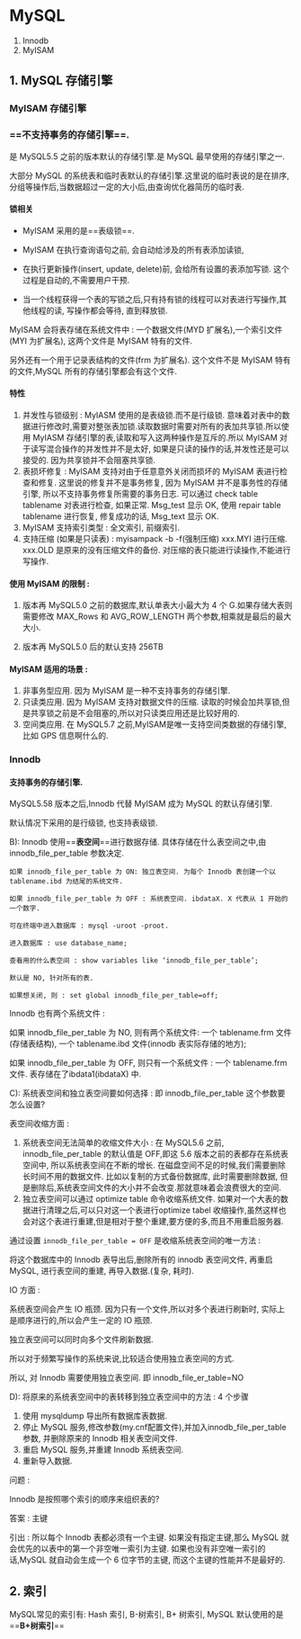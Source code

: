 # MySQL

1. Innodb
2. MyISAM



## 1. MySQL 存储引擎

### MyISAM 存储引擎

### ==不支持事务的存储引擎==.

是 MySQL5.5 之前的版本默认的存储引擎.是 MySQL 最早使用的存储引擎之一.

大部分 MySQL 的系统表和临时表默认的存储引擎.这里说的临时表说的是在排序,分组等操作后,当数据超过一定的大小后,由查询优化器简历的临时表.



#### 锁相关

- MyISAM 采用的是==表级锁==.

- MyISAM 在执行查询语句之前, 会自动给涉及的所有表添加读锁,

- 在执行更新操作(insert, update, delete)前, 会给所有设置的表添加写锁. 这个过程是自动的,不需要用户干预.

- 当一个线程获得一个表的写锁之后,只有持有锁的线程可以对表进行写操作,其他线程的读, 写操作都会等待, 直到释放锁.



MyISAM 会将表存储在系统文件中 : 一个数据文件(MYD 扩展名),一个索引文件(MYI 为扩展名), 这两个文件是 MyISAM 特有的文件.

另外还有一个用于记录表结构的文件(frm 为扩展名). 这个文件不是 MyISAM 特有的文件,MySQL 所有的存储引擎都会有这个文件.

#### 特性

1. 并发性与锁级别 : MyIASM 使用的是表级锁.而不是行级锁. 意味着对表中的数据进行修改时,需要对整张表加锁.读取数据时需要对所有的表加共享锁.所以使用 MyIASM 存储引擎的表,读取和写入这两种操作是互斥的.所以 MyISAM 对于读写混合操作的并发性并不是太好, 如果是只读的操作的话,并发性还是可以接受的. 因为共享锁并不会阻塞共享锁.
2. 表损坏修复 : MyISAM 支持对由于任意意外关闭而损坏的 MyISAM 表进行检查和修复. 这里说的修复并不是事务修复, 因为 MyISAM 并不是事务性的存储引擎, 所以不支持事务修复所需要的事务日志. 可以通过 check table tablename 对表进行检查, 如果正常. Msg_test 显示 OK, 使用 repair table tablename 进行恢复, 修复成功的话, Msg_text 显示 OK.
3. MyISAM 支持索引类型 : 全文索引, 前缀索引.
4. 支持压缩 (如果是只读表) : myisampack -b -f(强制压缩) xxx.MYI 进行压缩. xxx.OLD 是原来的没有压缩文件的备份. 对压缩的表只能进行读操作,不能进行写操作.

#### 使用 MyISAM 的限制 :

1. 版本再 MySQL5.0 之前的数据库,默认单表大小最大为 4 个 G.如果存储大表则需要修改 MAX_Rows 和 AVG_ROW_LENGTH 两个参数,相乘就是最后的最大大小.

2. 版本再 MySQL5.0 后的默认支持 256TB

   

#### MyISAM 适用的场景 : 

1. 非事务型应用. 因为 MyISAM 是一种不支持事务的存储引擎.
2. 只读类应用. 因为 MyISAM 支持对数据文件的压缩. 读取的时候会加共享锁,但是共享锁之前是不会阻塞的,所以对只读类应用还是比较好用的.
3. 空间类应用. 在 MySQL5.7 之前,MyISAM是唯一支持空间类数据的存储引擎,比如 GPS 信息啊什么的.







### Innodb

#### 支持事务的存储引擎.

MySQL5.58 版本之后,Innodb 代替 MyISAM 成为 MySQL 的默认存储引擎.

默认情况下采用的是行级锁, 也支持表级锁.





B): Innodb 使用==**表空间**==进行数据存储. 具体存储在什么表空间之中,由 innodb_file_per_table 参数决定. 

	如果 innodb_file_per_table 为 ON: 独立表空间. 为每个 Innodb 表创建一个以 tablename.ibd 为结尾的系统文件.
	
	如果 innodb_file_per_table 为 OFF : 系统表空间. ibdataX. X 代表从 1 开始的一个数字.
	
	可在终端中进入数据库 : mysql -uroot -proot.
	
	进入数据库 : use database_name;
	
	查看用的什么表空间 : show variables like ‘innodb_file_per_table’;
	
	默认是 NO, 针对所有的表.
	
	如果想关闭, 则 : set global innodb_file_per_table=off;





Innodb 也有两个系统文件 : 

如果 innodb_file_per_table 为 NO, 则有两个系统文件: 一个 tablename.frm 文件(存储表结构), 一个 tablename.ibd 文件(innodb 表实际存储的地方);

如果 innodb_file_per_table 为 OFF, 则只有一个系统文件 : 一个 tablename.frm 文件. 表存储在了ibdata1(ibdataX) 中.





C): 系统表空间和独立表空间要如何选择 : 即 innodb_file_per_table 这个参数要怎么设置?

表空间收缩方面 : 

1. 系统表空间无法简单的收缩文件大小 : 在 MySQL5.6 之前, innodb_file_per_table 的默认值是 OFF,即这 5.6 版本之前的表都存在系统表空间中, 所以系统表空间在不断的增长. 在磁盘空间不足的时候,我们需要删除长时间不用的数据文件. 比如以复制的方式备份数据库, 此时需要删除数据, 但是删除后,系统表空间文件的大小并不会改变.那就意味着会浪费很大的空间.
2. 独立表空间可以通过 optimize table 命令收缩系统文件. 如果对一个大表的数据进行清理之后,可以只对这一个表进行optimize tabel 收缩操作,虽然这样也会对这个表进行重建,但是相对于整个重建,要方便的多,而且不用重启服务器.





通过设置 `innodb_file_per_table = OFF` 是收缩系统表空间的唯一方法 : 

将这个数据库中的 Innodb 表导出后,删除所有的 innodb 表空间文件, 再重启 MySQL, 进行表空间的重建, 再导入数据.(复杂, 耗时).



IO 方面 : 

系统表空间会产生 IO 瓶颈. 因为只有一个文件,所以对多个表进行刷新时, 实际上是顺序进行的,所以会产生一定的 IO 瓶颈.

独立表空间可以同时向多个文件刷新数据.

所以对于频繁写操作的系统来说,比较适合使用独立表空间的方式.

所以, 对 Innodb 需要使用独立表空间. 即 innodb_file_er_table=NO



D): 将原来的系统表空间中的表转移到独立表空间中的方法 : 4 个步骤

1. 使用 mysqldump 导出所有数据库表数据.
2. 停止 MySQL 服务,修改参数(my.cnf配置文件),并加入innodb_file_per_table参数, 并删除原来的 Innodb 相关表空间文件.
3. 重启 MySQL 服务,并重建 Innodb 系统表空间.
4. 重新导入数据.

	







问题 : 

Innodb 是按照哪个索引的顺序来组织表的?

答案 : 主键

引出 : 所以每个 Innodb 表都必须有一个主键. 如果没有指定主键,那么 MySQL 就会优先的以表中的第一个非空唯一索引为主键. 如果也没有非空唯一索引的话,MySQL 就自动会生成一个 6 位字节的主键, 而这个主键的性能并不是最好的.



## 2. 索引

MySQL常见的索引有: Hash 索引, B-树索引, B+ 树索引, MySQL 默认使用的是 ==**B+树索引**==

